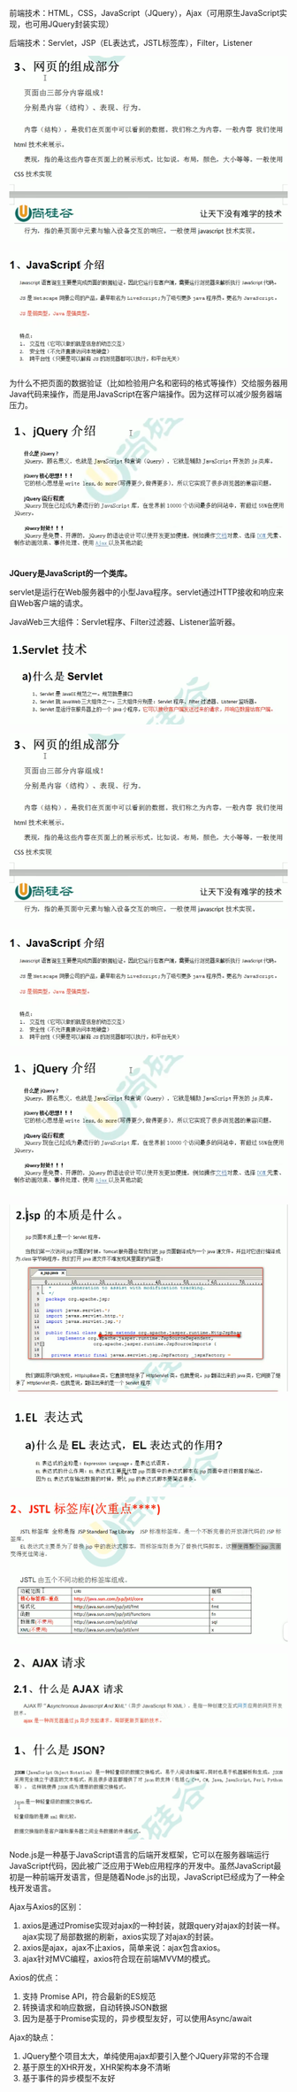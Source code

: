前端技术：HTML，CSS，JavaScript（JQuery），Ajax（可用原生JavaScript实现，也可用JQuery封装实现）

后端技术：Servlet，JSP（EL表达式，JSTL标签库），Filter，Listener

![Alt text](image/image-261.png)

![Alt text](image/image-262.png)

为什么不把页面的数据验证（比如检验用户名和密码的格式等操作）交给服务器用Java代码来操作，而是用JavaScript在客户端操作。因为这样可以减少服务器端压力。

![Alt text](image/image-263.png)

**JQuery是JavaScript的一个类库。**

servlet是运行在Web服务器中的小型Java程序。servlet通过HTTP接收和响应来自Web客户端的请求。

JavaWeb三大组件：Servlet程序、Filter过滤器、Listener监听器。

![Alt text](image/image-264.png)

![Alt text](image/image-261.png)

![Alt text](image/image-262.png)

![Alt text](image/image-263.png)

![Alt text](image/image-268.png)

![Alt text](image/image-269.png)

![Alt text](image/image-270.png)

![Alt text](image/image-271.png)

![Alt text](image/image-272.png)

Node.js是一种基于JavaScript语言的后端开发框架，它可以在服务器端运行JavaScript代码，因此被广泛应用于Web应用程序的开发中。虽然JavaScript最初是一种前端开发语言，但是随着Node.js的出现，JavaScript已经成为了一种全栈开发语言。

Ajax与Axios的区别：
1. axios是通过Promise实现对ajax的一种封装，就跟query对ajax的封装一样。ajax实现了局部数据的刷新，axios实现了对ajax的封装。
2. axios是ajax，ajax不止axios，简单来说：ajax包含axios。
3. ajax针对MVC编程，axios符合现在前端MVVM的模式。

Axios的优点：
1. 支持 Promise API，符合最新的ES规范
2. 转换请求和响应数据，自动转换JSON数据
3. 因为是基于Promise实现的，异步模型友好，可以使用Async/await

Ajax的缺点：
1. JQuery整个项目太大，单纯使用ajax却要引入整个JQuery非常的不合理
2. 基于原生的XHR开发，XHR架构本身不清晰
3. 基于事件的异步模型不友好